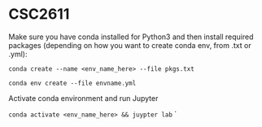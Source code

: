 # CSC2611

Make sure you have conda installed for Python3 and then install required packages (depending on how you want to create conda env, from .txt or .yml):

```conda create --name <env_name_here> --file pkgs.txt```

```conda env create --file envname.yml```

Activate conda environment and run Jupyter

```conda activate <env_name_here> && juypter lab```
`